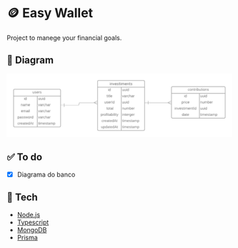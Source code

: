 # 🪙 Easy Wallet
Project to manege your financial goals.

## 🔷 Diagram
<img src="./public/easy-wallet.png" />

## ✅ To do
- [x] Diagrama do banco

## 🔧 Tech
- [Node.js](https://nodejs.org/en/)
- [Typescript](https://www.typescriptlang.org/)
- [MongoDB](https://docs.mongodb.com/)
- [Prisma](https://www.prisma.io/)
